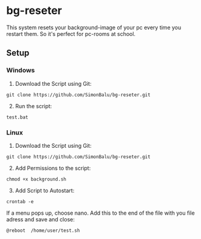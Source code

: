 # bg-reseter
This system resets your background-image of your pc every time you restart them. So it's perfect for pc-rooms at school. 
## Setup
### Windows
1. Download the Script using Git:
```
git clone https://github.com/SimonBalu/bg-reseter.git
```
2. Run the script:
```
test.bat
```
### Linux
1. Download the Script using Git:
```
git clone https://github.com/SimonBalu/bg-reseter.git
```
2. Add Permissions to the script:
```
chmod +x background.sh
```
3. Add Script to Autostart:
```
crontab -e
```
If a menu pops up, choose nano.
Add this to the end of the file with you file adress and save and close:
```
@reboot  /home/user/test.sh
```
